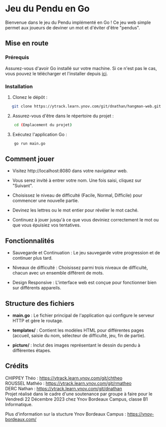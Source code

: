 # Jeu du Pendu en Go

Bienvenue dans le jeu du Pendu implémenté en Go ! Ce jeu web simple permet aux joueurs de deviner un mot et d'éviter d'être "pendus".

## Mise en route

### Prérequis

Assurez-vous d'avoir Go installé sur votre machine. Si ce n'est pas le cas, vous pouvez le télécharger et l'installer depuis [ici](https://golang.org/dl/).

### Installation

1. Clonez le dépôt :

```bash
   git clone https://ytrack.learn.ynov.com/git/dnathan/hangman-web.git
```
2. Assurez-vous d'être dans le répertoire du projet :
```bash
    cd (Emplacement du projet)
```
3. Exécutez l'application Go :
```bash
    go run main.go
```
## Comment jouer
- Visitez http://localhost:8080 dans votre navigateur web.

- Vous serez invité à entrer votre nom. Une fois saisi, cliquez sur "Suivant".

- Choisissez le niveau de difficulté (Facile, Normal, Difficile) pour commencer une nouvelle partie.

- Devinez les lettres ou le mot entier pour révéler le mot caché.

- Continuez à jouer jusqu'à ce que vous deviniez correctement le mot ou que vous épuisiez vos tentatives.
## Fonctionnalités
- Sauvegarde et Continuation : Le jeu sauvegarde votre progression et de continuer plus tard.

- Niveaux de difficulté : Choisissez parmi trois niveaux de difficulté, chacun avec un ensemble différent de mots.

- Design Responsive : L'interface web est conçue pour fonctionner bien sur différents appareils.
## Structure des fichiers
- **main.go** : Le fichier principal de l'application qui configure le serveur HTTP et gère le routage.

- **templates/** : Contient les modèles HTML pour différentes pages (accueil, saisie du nom, sélecteur de difficulté, jeu, fin de partie).

- **picture/** : Inclut des images représentant le dessin du pendu à différentes étapes.

## Crédits
CHIPPEY Théo : https://ytrack.learn.ynov.com/git/chtheo  
ROUSSEL Mathéo : https://ytrack.learn.ynov.com/git/rmatheo  
DERC Nathan : https://ytrack.learn.ynov.com/git/dnathan  
Projet réalisé dans le cadre d'une soutenance par groupe à faire pour le Vendredi 22 Décembre 2023 chez Ynov Bordeaux Campus, classe B1 Informatique.

Plus d'information sur la stucture Ynov Bordeaux Campus : https://ynov-bordeaux.com/